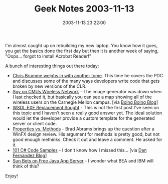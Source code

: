 ﻿---
layout: post
title: "Geek Notes 2003-11-13"
comments: false
date: 2003-11-13 23:22:00
categories:
 - Technology
subtext-id: 9ee1640d-220e-41b2-a027-26e445748614
alias: /blog/Geek-Notes-2003-11-13.aspx
---


I'm almost caught up on rebuilding my new laptop. You know how it goes, you get the basics done the first day but then it is another week of saying, "Oops... forgot to install Acrobat Reader!"

A bunch of interesting things out there today:

  * [Chris Brumme weighs in with another tome](http://blogs.gotdotnet.com/cbrumme/PermaLink.aspx/a454edfd-c44a-47cf-bd95-3b4c6f858613). This time he covers the PDC and discusses some of the many ways developers write code that gets broken by new versions of the CLR.
  * [Spy on CMUs Wireless Network](http://cmusky.org/map_usercentric.html) - The image generator was down when I last checked it, but basically you can see a map showing all of the wireless users on the Carnegie Mellon campus. [via [Boing Boing Blog](http://boingboing.net/2003_11_01_archive.html#106875683132708577)]
  * [WSDL.EXE Replacement Sought](http://staff.develop.com/candera/weblog2/permalink.aspx/5987d04f-06ec-41de-8a6a-017a1e33d55c) - This is not the first post I've seen on this topic and I haven't seen a really good answer yet. The ideal solution would let the developer provide a custom template for the generated server or client code.
  * [Properties vs. Methods](http://blogs.gotdotnet.com/BradA/permalink.aspx/9b86339f-06e7-4223-9014-f33ae198d387) - Brad Abrams brings up the question after a WinFX design review. His argument for methods is pretty good, but not good enough methinks. Check it out and leave a comment. He asked for it.
  * [101 C# Code Samples](http://download.microsoft.com/download/6/4/7/6474467e-b2b7-40ea-a478-1d3296e78adf/CSharp.msi) - I don't know how I missed this... [via [Dan Fernandez Blog](http://blogs.gotdotnet.com/danielfe/PermaLink.aspx/1262e0d2-51e6-4037-91bd-bb8f14e24724)]
  * [Sun Bets on Free Java App Server](http://rss.com.com/2100-7345_3-5107201.html) - I wonder what BEA and IBM will think of this?

Enjoy!
